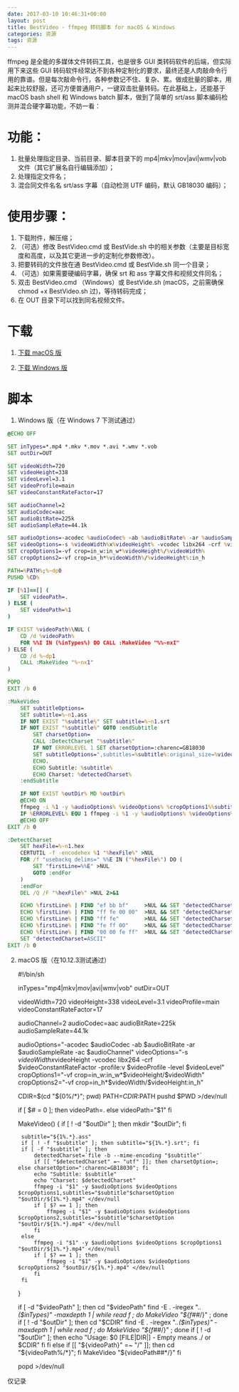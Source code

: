 ```yaml
---
date: 2017-03-10 10:46:31+00:00
layout: post
title: BestVideo - ffmpeg 转码脚本 for macOS & Windows 
categories: 资源
tags: 资源
---
```



ffmpeg 是全能的多媒体文件转码工具，也是很多 GUI 类转码软件的后端，但实际用下来这些 GUI 转码软件经常达不到各种定制化的要求，最终还是人肉敲命令行用的靠谱。但是每次敲命令行，各种参数记不住、复杂、累。做成批量的脚本，用起来比较舒服，还可方便普通用户，一键双击批量转码。在此基础上，还能基于 macOS bash shell 和 Windows batch 脚本，做到了简单的 srt/ass 脚本编码检测并混合硬字幕功能，不妨一看：

# 功能：
1. 批量处理指定目录、当前目录、脚本目录下的 mp4|mkv|mov|avi|wmv|vob 文件（其它扩展名自行编辑添加）；
2. 处理指定文件名；
3. 混合同文件名名 srt/ass 字幕（自动检测 UTF 编码，默认 GB18030 编码）；

# 使用步骤：
1. 下载附件，解压缩；
2. （可选）修改 BestVideo.cmd 或 BestVide.sh 中的相关参数（主要是目标宽度和高度，以及其它更进一步的定制化参数修改）。
3. 把要转码的文件放在通 BestVideo.cmd 或 BestVide.sh 同一个目录；
4. （可选）如果需要硬编码字幕，确保 srt 和 ass 字幕文件和视频文件同名；
5. 双击 BestVideo.cmd （Windows）或 BestVide.sh (macOS，之前需确保 chmod +x BestVideo.sh 过)，等待转码完成；
6. 在 OUT 目录下可以找到同名视频文件。

# 下载
1. [下载 macOS 版](/assets/BestVideo_macOS.zip)

2. [下载 Windows 版](/assets/BestVideo_Win.zip)


# 脚本
1. Windows 版（在 Windows 7 下测试通过）

```bat
@ECHO OFF

SET inTypes=*.mp4 *.mkv *.mov *.avi *.wmv *.vob
SET outDir=OUT

SET videoWidth=720
SET videoHeight=338
SET videoLevel=3.1
SET videoProfile=main
SET videoConstantRateFactor=17

SET audioChannel=2
SET audioCodec=aac
SET audioBitRate=225k
SET audioSampleRate=44.1k

SET audioOptions=-acodec %audioCodec% -ab %audioBitRate% -ar %audioSampleRate% -ac %audioChannel%
SET videoOptions=-s %videoWidth%x%videoHeight% -vcodec libx264 -crf %videoConstantRateFactor% -profile:v %videoProfile% -level %videoLevel%
SET cropOptions1=-vf crop=in_w:in_w*%videoHeight%/%videoWidth%
SET cropOptions2=-vf crop=in_h*%videoWidth%/%videoHeight%:in_h

PATH=%PATH%;%~dp0
PUSHD %CD%

IF [%1]==[] (
	SET videoPath=.
) ELSE (
	SET videoPath=%1
)

IF EXIST %videoPath%\NUL (
	CD /d %videoPath%
	FOR %%I IN (%inTypes%) DO CALL :MakeVideo "%%~nxI"
) ELSE (
	CD /d %~dp1
	CALL :MakeVideo "%~nx1"
)

POPD
EXIT /b 0

:MakeVideo
	SET subtitleOptions=
	SET subtitle=%~n1.ass
	IF NOT EXIST "%subtitle%" SET subtitle=%~n1.srt
	IF NOT EXIST "%subtitle%" GOTO :endSubtitle
		SET charsetOption=
		CALL :DetectCharset "%subtitle%"
		IF NOT ERRORLEVEL 1 SET charsetOption=:charenc=GB18030
		SET subtitleOptions=",subtitles=%subtitle%:original_size=%videoWidth%x%videoHeight%%charsetOption%"
		ECHO.
		ECHO Subtitle: %subtitle%
		ECHO Charset: %detectedCharset%
	:endSubtitle

	IF NOT EXIST %outDir% MD %outDir%
	@ECHO ON
	ffmpeg -i %1 -y %audioOptions% %videoOptions% %cropOptions1%%subtitleOptions% "%outDir%\%~n1.mp4"
	IF %ERRORLEVEL% EQU 1 ffmpeg -i %1 -y %audioOptions% %videoOptions% %cropOptions2%%subtitleOptions% "%outDir%\%~n1.mp4"
	@ECHO OFF
EXIT /b 0

:DetectCharset
	SET hexFile=%~n1.hex
	CERTUTIL -f -encodehex %1 "%hexFile%" >NUL
	FOR /f "usebackq delims=" %%E IN ("%hexFile%") DO (
		SET "firstLine=%%E" >NUL
		GOTO :endFor
	)
	:endFor
	DEL /Q /F "%hexFile%" >NUL 2>&1

	ECHO %firstLine% | FIND "ef bb bf"     >NUL && SET "detectedCharset=UTF-8"     && EXIT /b 1
	ECHO %firstLine% | FIND "ff fe 00 00"  >NUL && SET "detectedCharset=UTF-32 LE" && EXIT /b 5
	ECHO %firstLine% | FIND "ff fe"        >NUL && SET "detectedCharset=UTF-16"    && EXIT /b 2
	ECHO %firstLine% | FIND "fe ff 00"     >NUL && SET "detectedCharset=UTF-16 BE" && EXIT /b 3
	ECHO %firstLine% | FIND "00 00 fe ff"  >NUL && SET "detectedCharset=UTF-32 BE" && EXIT /b 4
	SET "detectedCharset=ASCII"
EXIT /b 0
```

2. macOS 版（在10.12.3测试通过）

	#!/bin/sh

	inTypes="mp4|mkv|mov|avi|wmv|vob"
	outDir=OUT

	videoWidth=720
	videoHeight=338
	videoLevel=3.1
	videoProfile=main
	videoConstantRateFactor=17

	audioChannel=2
	audioCodec=aac
	audioBitRate=225k
	audioSampleRate=44.1k

	audioOptions="-acodec $audioCodec -ab $audioBitRate -ar $audioSampleRate -ac $audioChannel"
	videoOptions="-s ${videoWidth}x$videoHeight -vcodec libx264 -crf $videoConstantRateFactor -profile:v $videoProfile -level $videoLevel"
	cropOptions1="-vf crop=in_w:in_w*$videoHeight/$videoWidth"
	cropOptions2="-vf crop=in_h*$videoWidth/$videoHeight:in_h"

	CDIR=$(cd "${0%/*}"; pwd)
	PATH=$CDIR:$PATH
	pushd $PWD >/dev/null

	if [ $# = 0 ]; then
		videoPath=.
	else
		videoPath="$1"
	fi

	MakeVideo()
	{
		if [ ! -d "$outDir" ]; then mkdir "$outDir"; fi

		subtitle="${1%.*}.ass"
		if [ ! -f "$subtitle" ]; then subtitle="${1%.*}.srt"; fi
		if [ -f "$subtitle" ]; then 
			detectedCharset=`file -b --mime-encoding "$subtitle"`
			if [[ "$detectedCharset" =~ "utf" ]]; then charsetOption=; else charsetOption=":charenc=GB18030"; fi
			echo "Subtitle: $subtitle"
			echo "Charset: $detectedCharset"
			ffmpeg -i "$1" -y $audioOptions $videoOptions $cropOptions1,subtitles="$subtitle"$charsetOption "$outDir/${1%.*}.mp4" </dev/null
			if [ $? == 1 ]; then
				ffmpeg -i "$1" -y $audioOptions $videoOptions $cropOptions2,subtitles="$subtitle"$charsetOption "$outDir/${1%.*}.mp4" </dev/null
			fi
		else
			ffmpeg -i "$1" -y $audioOptions $videoOptions $cropOptions1 "$outDir/${1%.*}.mp4" </dev/null
			if [ $? == 1 ]; then
				ffmpeg -i "$1" -y $audioOptions $videoOptions $cropOptions2 "$outDir/${1%.*}.mp4" </dev/null
			fi
		fi
	}

	if [ -d "$videoPath" ]; then
		cd "$videoPath"
		find -E . -iregex ".*\.($inTypes)" -maxdepth 1 | while read f ; do MakeVideo "${f##*/}" ; done
		if [ ! -d "$outDir" ]; then
			cd "$CDIR"
			find -E . -iregex ".*\.($inTypes)" -maxdepth 1 | while read f ; do MakeVideo "${f##*/}" ; done
			if [ ! -d "$outDir" ]; then
				echo "Usage: $0 [FILE|DIR|] - Empty means ./ or $CDIR"
			fi
		fi
	else
		if [[ "${videoPath}" =~ "/" ]]; then cd "${videoPath%/*}"; fi
		MakeVideo "${videoPath##*/}"
	fi

	popd >/dev/null

仅记录